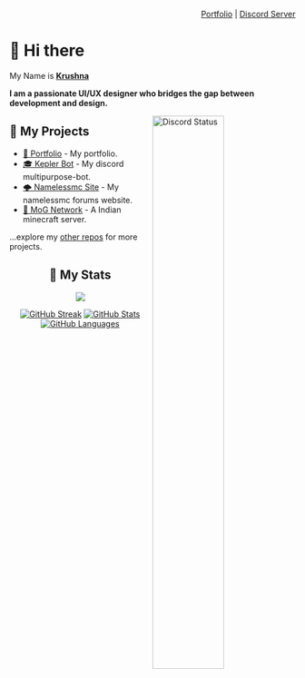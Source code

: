 <div align="right">

[Portfolio](https://krushna.tech) | [Discord Server](https://discord.gg/7AYYyjZ4B8)

</div>

# 👋 Hi there 

My Name is [**Krushna**](https://krushna.tech)
  
**I am a passionate UI/UX designer who bridges the gap between development and design.**
  
  <a href="https://discord.com/users/750374218083991562" target="_blank">
	<img width="50%" align="right" alt="Discord Status" src="https://lanyard.cnrad.dev/api/750374218083991562?bg=1f1f1f&borderRadius=5px">
</a>

## 🚧 My Projects

- [💼 Portfolio](https://krushna.tech) - My portfolio.
- [🎓 Kepler Bot](https://kepler.dornox.live) - My discord multipurpose-bot.
- [🌩️ Namelessmc Site](https://dornox.live) - My namelessmc forums website.
- [🥘 MoG Network](https://mognetwork.in) - A Indian minecraft server.

...explore my [other repos](https://github.com/krushna06?tab=repositories) for more projects.

<div align="center">

## 🔖 My Stats

[![](https://komarev.com/ghpvc/?username=krushna06&style=flat-square&color=C691E9)](https://github.com/antonkomarev/github-profile-views-counter)

[![GitHub Streak](https://github-readme-streak-stats.herokuapp.com?user=krushna06&theme=material-palenight&hide_border=true)](https://git.io/streak-stats)
[![GitHub Stats](https://github-readme-stats.vercel.app/api?username=krushna06&show_icons=true&hide_border=true&theme=material-palenight&count_private=true)](https://github.com/anuraghazra/github-readme-stats)
[![GitHub Languages](https://github-readme-stats.vercel.app/api/top-langs/?&username=krushna06&layout=compact&hide_border=true&langs_count=8&theme=material-palenight)](https://github.com/anuraghazra/github-readme-stats)

</div>
<!--
**Krushna06** is a ✨ _special_ ✨ repository because its `README.md` (this file) appears on your GitHub profile.

Here are some ideas to get you started:

- 🔭 I’m currently working on ...
- 🌱 I’m currently learning ...
- 👯 I’m looking to collaborate on ...
- 🤔 I’m looking for help with ...
- 💬 Ask me about ...
- 📫 How to reach me: ...
- 😄 Pronouns: ...
- ⚡ Fun fact: ...
  -->
